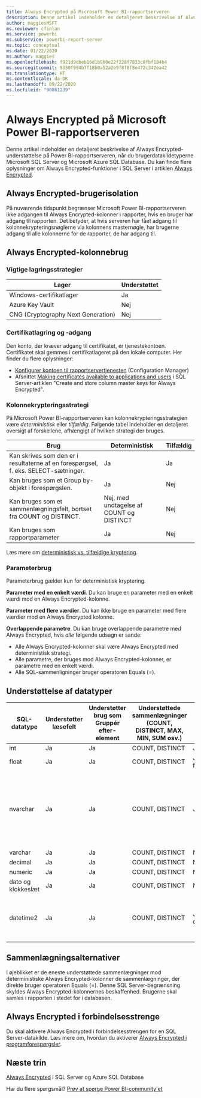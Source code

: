 ```yaml
---
title: Always Encrypted på Microsoft Power BI-rapportserveren
description: Denne artikel indeholder en detaljeret beskrivelse af Always Encrypted-understøttelse på Power BI-rapportserveren, når du brugerdatakildetyperne Microsoft SQL Server og Microsoft Azure SQL Database.
author: maggiesMSFT
ms.reviewer: cfinlan
ms.service: powerbi
ms.subservice: powerbi-report-server
ms.topic: conceptual
ms.date: 01/22/2020
ms.author: maggies
ms.openlocfilehash: f921d9dbeb16d1b960e22f228f7833c8fbf184b4
ms.sourcegitcommit: 9350f994b7f18b0a52a2e9f8f8f8e472c342ea42
ms.translationtype: HT
ms.contentlocale: da-DK
ms.lasthandoff: 09/22/2020
ms.locfileid: "90861239"
---
```

# <a name="always-encrypted-in-power-bi-report-server"></a>Always Encrypted på Microsoft Power BI-rapportserveren

Denne artikel indeholder en detaljeret beskrivelse af Always Encrypted-understøttelse på Power BI-rapportserveren, når du brugerdatakildetyperne Microsoft SQL Server og Microsoft Azure SQL Database. Du kan finde flere oplysninger om Always Encrypted-funktioner i SQL Server i artiklen [Always Encrypted](/sql/relational-databases/security/encryption/always-encrypted-database-engine).

## <a name="always-encrypted-user-isolation"></a>Always Encrypted-brugerisolation

På nuværende tidspunkt begrænser Microsoft Power BI-rapportserveren ikke adgangen til Always Encrypted-kolonner i rapporter, hvis en bruger har adgang til rapporten.  Det betyder, at hvis serveren har fået adgang til kolonnekrypteringsnøglerne via kolonnens masternøgle, har brugerne adgang til alle kolonnerne for de rapporter, de har adgang til.

## <a name="always-encrypted-column-usage"></a>Always Encrypted-kolonnebrug

### <a name="key-storage-strategies"></a>Vigtige lagringsstrategier

|Lager  |Understøttet  |
|---------|---------|
|Windows-certifikatlager | Ja |
|Azure Key Vault | Nej |
| CNG (Cryptography Next Generation) | Nej |

### <a name="certificate-storage-and-access"></a>Certifikatlagring og -adgang

Den konto, der kræver adgang til certifikatet, er tjenestekontoen. Certifikatet skal gemmes i certifikatlageret på den lokale computer. Her finder du flere oplysninger:

- [Konfigurer kontoen til rapportservertjenesten](/sql/reporting-services/install-windows/configure-the-report-server-service-account-ssrs-configuration-manager) (Configuration Manager)
- Afsnittet [Making certificates available to applications and users](/sql/relational-databases/security/encryption/create-and-store-column-master-keys-always-encrypted#making-certificates-available-to-applications-and-users) i SQL Server-artiklen "Create and store column master keys for Always Encrypted".

### <a name="column-encryption-strategy"></a>Kolonnekrypteringsstrategi

På Microsoft Power BI-rapportserveren kan kolonnekrypteringsstrategien være *deterministisk* eller *tilfældig*. Følgende tabel indeholder en detaljeret oversigt af forskellene, afhængigt af hvilken strategi der bruges.

|Brug  |Deterministisk  |Tilfældig  |
|---------|---------|---------|
|Kan skrives som den er i resultaterne af en forespørgsel, f. eks. SELECT-sætninger. | Ja  | Ja  |
|Kan bruges som et Group by-objekt i forespørgslen. | Ja | Nej |
|Kan bruges som et sammenlægningsfelt, bortset fra COUNT og DISTINCT. | Nej, med undtagelse af COUNT og DISTINCT | Nej |
|Kan bruges som rapportparameter | Ja | Nej |

Læs mere om [deterministisk vs. tilfældige kryptering](/sql/relational-databases/security/encryption/always-encrypted-database-engine#selecting--deterministic-or-randomized-encryption).

### <a name="parameter-usage"></a>Parameterbrug

Parameterbrug gælder kun for deterministisk kryptering.

**Parameter med en enkelt værdi**.  Du kan bruge en parameter med en enkelt værdi mod en Always Encrypted-kolonne.

**Parameter med flere værdier**. Du kan ikke bruge en parameter med flere værdier mod en Always Encrypted kolonne.

**Overlappende parametre**. Du kan bruge overlappende parametre med Always Encrypted, hvis *alle* følgende udsagn er sande:

- Alle Always Encrypted-kolonner skal være Always Encrypted med deterministisk strategi.
- Alle parametre, der bruges mod Always Encrypted-kolonner, er parametre med en enkelt værdi.
- Alle SQL-sammenligninger bruger operatoren Equals (=).

## <a name="datatype-support"></a>Understøttelse af datatyper

| SQL-datatype | Understøtter læsefelt | Understøtter brug som Gruppér efter-element | Understøttede sammenlægninger (COUNT, DISTINCT, MAX, MIN, SUM osv.) | Understøtter filtrering via lighed ved hjælp af parametre | Noter |
| --- | --- | --- | --- | --- | --- |
| int | Ja | Ja | COUNT, DISTINCT | Ja, som heltal |   |
| float | Ja | Ja | COUNT, DISTINCT | Ja, som flydende |   |
| nvarchar | Ja | Ja | COUNT, DISTINCT | Ja, som tekst | Deterministisk kryptering skal bruge en kolonnesortering med en binary2-sorteringsrækkefølge for tegnkolonner. Se SQL Server-artiklen [Always Encrypted](/sql/relational-databases/security/encryption/always-encrypted-database-engine#selecting--deterministic-or-randomized-encryption) for at få flere oplysninger.  |
| varchar | Ja | Ja | COUNT, DISTINCT | Nej |   |
| decimal | Ja | Ja | COUNT, DISTINCT | Nej |   |
| numeric | Ja | Ja | COUNT, DISTINCT | Nej |   |
| dato og klokkeslæt | Ja | Ja | COUNT, DISTINCT | Nej |   |
| datetime2 | Ja | Ja | COUNT, DISTINCT | Ja, som dato/klokkeslæt | Understøttet, hvis kolonnen ikke har millisekund-præcision (med andre ord ingen datetime2 (0)) |

## <a name="aggregation-alternatives"></a>Sammenlægningsalternativer

I øjeblikket er de eneste understøttede sammenlægninger mod deterministiske Always Encrypted-kolonner de sammenlægninger, der direkte bruger operatoren Equals (=). Denne SQL Server-begrænsning skyldes Always Encrypted-kolonnernes beskaffenhed. Brugerne skal samles i rapporten i stedet for i databasen.

## <a name="always-encrypted-in-connection-strings"></a>Always Encrypted i forbindelsesstrenge

Du skal aktivere Always Encrypted i forbindelsesstrengen for en SQL Server-datakilde. Læs mere om, hvordan du aktiverer [Always Encrypted i programforespørgsler](/sql/relational-databases/security/encryption/develop-using-always-encrypted-with-net-framework-data-provider#enabling-always-encrypted-for-application-queries).

## <a name="next-steps"></a>Næste trin

[Always Encrypted](/sql/relational-databases/security/encryption/always-encrypted-database-engine) i SQL Server og Azure SQL Database

Har du flere spørgsmål? [Prøv at spørge Power BI-community'et](https://community.powerbi.com/)